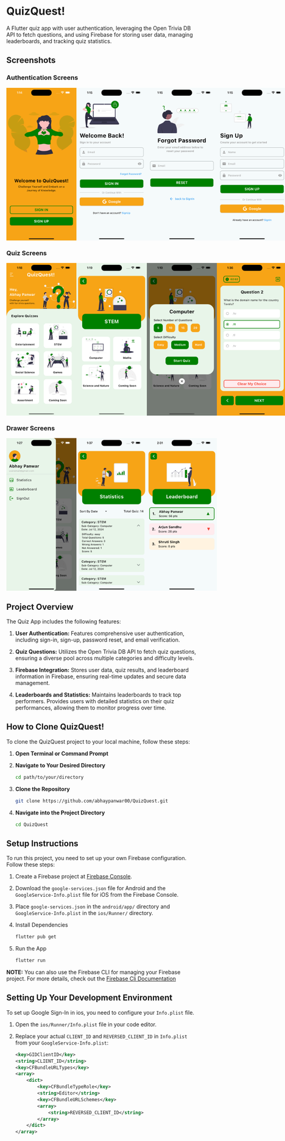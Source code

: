 # QuizQuest!

A Flutter quiz app with user authentication, leveraging the Open Trivia DB API to fetch questions, and using Firebase for storing user data, managing leaderboards, and tracking quiz statistics.

## Screenshots

### Authentication Screens

<div style="display: flex; justify-content: space-between;">
  <img src="assets/screenshots/Welcome%20Screen.png" alt="Welcome Screen" width="200" height="400"/>
  <img src="assets/screenshots/SignIn%20Screen.png" alt="SignIn Screen" width="200" height="400"/>
  <img src="assets/screenshots/Forgot%20Password%20Screen.png" alt="Forgot Password Screen" width="200" height="400"/>
  <img src="assets/screenshots/SignUp%20Screen.png" alt="SignUp Screen" width="200" height="400"/>
  <img src="assets/screenshots/Email%20Verification%20Screen.png" alt="Email Verification Screen" width="200" height="400"/>
</div>

### Quiz Screens

<div style="display: flex; justify-content: space-between;">
  <img src="assets/screenshots/Home%20Screen.png" alt="Home Screen" width="200" height="400"/>
  <img src="assets/screenshots/Quiz%20Category%20Screen.png" alt="Quiz Category Screen" width="200" height="400"/>
  <img src="assets/screenshots/Quiz%20Configuration%20Screen.png" alt="Quiz Configuration Screen" width="200" height="400"/>
  <img src="assets/screenshots/Quiz%20Question%20Screen.png" alt="Quiz Question Screen" width="200" height="400"/>
  <img src="assets/screenshots/Result%20Screen.png" alt="Result Screen" width="200" height="400"/>
  <img src="assets/screenshots/Details%20Screen.png" alt="Details Screen" width="200" height="400"/>
</div>

### Drawer Screens

<div style="display: flex; justify-content: space-between;">
  <img src="assets/screenshots/Drawer%20Screen.png" alt="Drawer Screen" width="200" height="400"/>
  <img src="assets/screenshots/Statistics%20Screen.png" alt="Statistics Screen" width="200" height="400"/>
  <img src="assets/screenshots/Leaderboard%20Screen.png" alt="Leaderboard Screen" width="200" height="400"/>
</div>


## Project Overview

The Quiz App includes the following features:

  1. **User Authentication:** Features comprehensive user authentication, including sign-in, sign-up, password reset, and email verification.

  2. **Quiz Questions:** Utilizes the Open Trivia DB API to fetch quiz questions, ensuring a diverse pool across multiple categories and difficulty levels.

  3. **Firebase Integration:** Stores user data, quiz results, and leaderboard information in Firebase, ensuring real-time updates and secure data management.

  4. **Leaderboards and Statistics:** Maintains leaderboards to track top performers. Provides users with detailed statistics on their quiz performances, allowing them to monitor progress over time.


## How to Clone QuizQuest!

To clone the QuizQuest project to your local machine, follow these steps:

1. **Open Terminal or Command Prompt**

2. **Navigate to Your Desired Directory**

   ```sh
   cd path/to/your/directory

3. **Clone the Repository**

   ```sh
   git clone https://github.com/abhaypanwar00/QuizQuest.git

4. **Navigate into the Project Directory**

   ```sh
   cd QuizQuest

## Setup Instructions

To run this project, you need to set up your own Firebase configuration. Follow these steps:

1. Create a Firebase project at [Firebase Console](https://console.firebase.google.com/).
2. Download the `google-services.json` file for Android and the `GoogleService-Info.plist` file for iOS from the Firebase Console.
3. Place `google-services.json` in the `android/app/` directory and `GoogleService-Info.plist` in the `ios/Runner/` directory.
4. Install Dependencies

   ```sh
   flutter pub get

5. Run the App

   ```sh
   flutter run

**NOTE:** You can also use the Firebase CLI for managing your Firebase project. For more details, check out the [Firebase Cli Documentation](https://firebase.google.com/docs/flutter/setup?platform=ios)

## Setting Up Your Development Environment

To set up Google Sign-In in ios, you need to configure your `Info.plist` file.

1. Open the `ios/Runner/Info.plist` file in your code editor.

2. Replace your actual `CLIENT_ID` and `REVERSED_CLIENT_ID` in `Info.plist` from your `GoogleService-Info.plist`:

   ```xml
   <key>GIDClientID</key>
   <string>CLIENT_ID</string>
   <key>CFBundleURLTypes</key>
   <array>
       <dict>
           <key>CFBundleTypeRole</key>
           <string>Editor</string>
           <key>CFBundleURLSchemes</key>
           <array>
               <string>REVERSED_CLIENT_ID</string>
           </array>
       </dict>
   </array>

